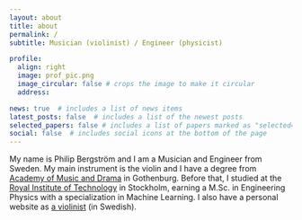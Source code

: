 ```yaml
---
layout: about
title: about
permalink: /
subtitle: Musician (violinist) / Engineer (physicist)

profile:
  align: right
  image: prof_pic.png
  image_circular: false # crops the image to make it circular
  address: 

news: true  # includes a list of news items
latest_posts: false  # includes a list of the newest posts
selected_papers: false # includes a list of papers marked as "selected={true}"
social: false  # includes social icons at the bottom of the page
---
```

My name is Philip Bergström and I am a Musician and Engineer from Sweden. My main instrument is the violin and I have a degree from [Academy of Music and Drama](https://www.gu.se/en/music-drama) in Gothenburg. Before that, I studied at the [Royal Institute of Technology](https://www.kth.se/en) in Stockholm, earning a M.Sc. in Engineering Physics with a specialization in Machine Learning. I also have a personal website as [a violinist](https://www.philipviolin.se) (in Swedish).
